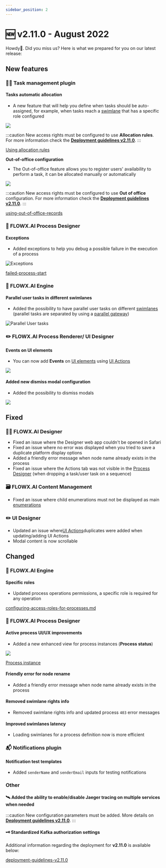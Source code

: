 ```yaml
---
sidebar_position: 2
---
```


# 🆕 v2.11.0 - August 2022

Howdy:wave:. Did you miss us? Here is what we prepared for you on our latest release:

## **New features**

### 🤹‍♀️ Task management plugin

#### Tasks automatic allocation

* A new feature that will help you define when tasks should be auto-assigned, for example, when tasks reach a [swimlane](../../../flowx-elements/user-roles-management/swimlanes.md) that has a specific role configured

![](../img/release_allocation_rules.png)

:::caution
New access rights must be configured to use **Allocation rules**. For more information check the [**Deployment guidelines v2.11.0**](deployment-guidelines-v2.11.0.).
:::

[Using allocation rules](../../../plugins/custom-plugins/task-management/using-allocation-rules)

**Out-of-office configuration**

* The Out-of-office feature allows you to register users' availability to perform a task, it can be allocated manually or automatically

![](../img/release_ooo.png)

:::caution
New access rights must be configured to use **Out of office** configuration. For more information check the [**Deployment guidelines v2.11.0**](deployment-guidelines-v2.11.0).
:::

[using-out-of-office-records](../../../plugins/custom-plugins/task-management/using-out-of-office-records)

### :rocket: FLOWX.AI Process Designer

#### **Exceptions**

* Added exceptions to help you debug a possible failure in the execution of a process

![Exceptions](../img/release_exceptions.gif)

[failed-process-start](../../../flowx-elements/process/active-process/failed-process-start)

### :steam_locomotive: FLOWX.AI Engine

#### Parallel user tasks in different swimlanes

* Added the possibility to have parallel user tasks on different [swimlanes](../../../flowx-elements/user-roles-management/swimlanes) (parallel tasks are separated by using a [parallel gateway](../../../flowx-elements/node/nodes-types/parallel-gateway))

![Parallel User tasks](../img/release_parallel_user_tasks.gif)

### :pencil2: FLOWX.AI Process Renderer/ UI Designer

#### **Events on UI elements**

* You can now add **Events** on [UI elements](../../../flowx-elements/configure-a-template-config-element/component-types/) using [UI Actions](../../../flowx-elements/configure-a-template-config-element/ui-actions)

![](../img/release_events_on_UI.png)

#### Added new dismiss modal configuration

* Added the possibility to dismiss modals

![](../img/release_dismiss_modals.png)

## **Fixed**

### 👩‍🏭 FLOWX.AI Designer

* Fixed an issue where the Designer web app couldn't be opened in Safari
* Fixed an issue where no error was displayed when you tried to save  a duplicate platform display options&#x20;
* Added a friendly error message when node name already exists in the process
* Fixed an issue where the Actions tab was not visible in the [Process Designer](../../../flowx-elements/process/process-definition) (when dropping a task/user task on a sequence)

### 🗃 FLOWX.AI Content Management

* Fixed an issue where child enumerations must not be displayed as main [enumerations](../../../core-components/core-extensions/headless-cms/enumerations)

### :pencil2: UI Designer

* Updated an issue where[UI Actions](../../../flowx-elements/configure-a-template-config-element/ui-actions.md)duplicates were added when updating/adding UI Actions
* Modal content is now scrollable

## **Changed**

### :steam_locomotive: FLOWX.AI Engine

#### Specific roles

* Updated process operations permissions, a specific role is required for any operation

[configuring-access-roles-for-processes.md](../../../core-components/platform-setup-guide/flowx-engine-setup-guide/configuring-access-roles-for-processes)

### :rocket: FLOWX.AI Process Designer

#### Active process UI/UX improvements

* Added a new enhanced view for process instances (**Process status**)

![](../img/release_process_UI_UX.png)

[Process instance](../../../flowx-elements/process/active-process/process-instance)

#### Friendly error for node rename

* Added a friendly error message when node name already exists in the process

#### Removed swimlane rights info

* Removed swimlane rights info and updated process `403` error messages

#### Improved swimlanes latency

* Loading swimlanes for a process definition now is more efficient

### :mailbox_with_mail: Notifications plugin

#### Notification test templates

* Added `senderName` and `senderEmail` inputs for testing notifications

### Other

#### 🛰 Added the ability to enable/disable Jaeger tracing on multiple services when needed

:::caution
New configuration parameters must be added. More details on [**Deployment guidelines v2.11.0**](deployment-guidelines-v2.11.0).
:::

#### 🗝 Standardized Kafka authorization settings

Additional information regarding the deployment for **v2.11.0** is available below:

[deployment-guidelines-v2.11.0](deployment-guidelines-v2.11.0)
